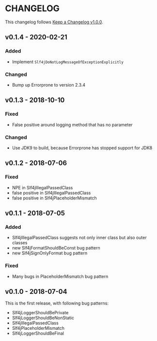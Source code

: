 # CHANGELOG

This changelog follows [Keep a Changelog v1.0.0](https://keepachangelog.com/en/1.0.0/).

## v0.1.4 - 2020-02-21

### Added

* Implement `Slf4jDoNotLogMessageOfExceptionExplicitly`

### Changed

* Bump up Errorprone to version 2.3.4

## v0.1.3 - 2018-10-10

### Fixed

* False positive around logging method that has no parameter

### Changed

* Use JDK9 to build, because Errorprone has stopped support for JDK8

## v0.1.2 - 2018-07-06

### Fixed

* NPE in Slf4jIllegalPassedClass
* false positive in Slf4jIllegalPassedClass
* false positive in Slf4jPlaceholderMismatch

## v0.1.1 - 2018-07-05

### Added

* Slf4jIllegalPassedClass suggests not only inner class but also outer classes
* new Slf4jFormatShouldBeConst bug pattern
* new Slf4jSignOnlyFormat bug pattern

### Fixed

* Many bugs in PlaceholderMismatch bug pattern

## v0.1.0 - 2018-07-04

This is the first release, with following bug patterns:

* Slf4jLoggerShouldBePrivate
* Slf4jLoggerShouldBeNonStatic
* Slf4jIllegalPassedClass
* Slf4jPlaceholderMismatch
* Slf4jLoggerShouldBeFinal
